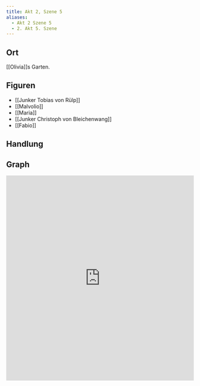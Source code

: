 ```yaml
---
title: Akt 2, Szene 5
aliases:
  - Akt 2 Szene 5
  - 2. Akt 5. Szene
---
```

## Ort
[[Olivia]]s Garten.

## Figuren
- [[Junker Tobias von Rülp]]
- [[Malvolio]]
- [[Maria]]
- [[Junker Christoph von Bleichenwang]]
- [[Fabio]]

## Handlung

## Graph
<iframe src="https://catchears.github.io/was-ihr-wollt-graphs/act-2/act-2-scene-5-dark" width=100% height=550 style="border: 0;"></iframe>
